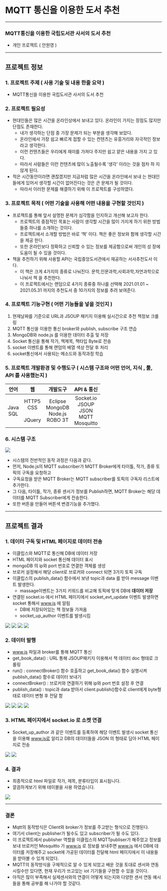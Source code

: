 # MQTT 통신을 이용한 도서 추천 

---

### MQTT통신을 이용한 국립도서관 사서의 도서 추천 

- 개인 프로젝트 ( 안원영 )

---

## 프로젝트 정보

### 1. 프로젝트 주제  ( 사용 기술 및 내용 한줄 요약 )

- MQTT통신을 이용한 국립도서관 사서의 도서 추천 

### 2. 프로젝트 필요성 

- 현대인들은 많은 시간을 온라인상에서 보내고 있다. 온라인이 가지는 장점도 많지만 단점도 존재한다. 
  - 내가 생각하는 단점 중 가장 문제가 되는 부분을 생각해 보았다. 
  - 온라인에서 가장 쉽고 빠르게 접할 수 있는 컨텐츠는 유흥거리와 자극적인 정보라고 생각한다. 
  - 이런 컨텐츠들은 우리에게 재미를 가져다 주지만 쉽고 얕은 내용을 가지 고 있다. 
  - 따라서 사람들은 이런 컨텐츠에 많이 노출될수록 ‘생각’ 이라는 것을 점차 하 지 않게 된다. 
- 적은 시간동안이라면 괜찮겠지만 지금처럼 많은 시간을 온라인에서 보내 는 현대인들에게 있어서 생각할 시간이 없어진다는 것은 큰 문제가 될 것이다.
  - 따라서 이러한 문제를 해결하기 위해 이 프로젝트를 구성하였다.

### 3. 프로젝트 목적 (  어떤 기술을 사용해 어떤 내용을 구현할 것인지 )

- 프로젝트를 통해 앞서 설명한 문제가 심각함을 인지하고 개선해 보고자 한다. 
  - 프로젝트의 중점적인 목표는 사람이 생각할 시간을 많이 가지게 하기 위한 방법들중 하나를 소개하는 것이다.
  - 프로젝트에서 소개할 방법은 바로 ‘책’ 이다. 책은 좋은 정보와 함께 생각할 시간을 제공 한다. 
  - 또한 온라인보다 정확하고 신뢰할 수 있는 정보를 제공함으로써 개인의 성 장에 도움이 될 수 있을 것이다.
- 책을 추천하기 위해 사용할 API는 국립중앙도서관에서 재공하는 서사추천도서 이다.
  - 이 책은 크게 4가지의 종류로 나눠진다. 문학,인문과학,사회과학,자연과학으로 나눠서 책 을 추천한다. 
  - 이 프로젝트에서는 랜덤으로 4가지 종류중 하나를 선택해 2021.01.01 ~ 2021.05.31 까지의 추천도서 중 10가지의 정보를 추려 보여준다.

### 4. 프로젝트 기능구현  ( 어떤 기능들을 넣을 것인지 )

1. 현재날짜를 기준으로 URL과 JSOUP 패키지 이용해 실시간으로 추천 책정보 크롤링
2. MQTT 통신을 이용한 통신 broker와 publish, subscribe 구조 연습
3. MongoDB와 node.js 를 이용한 데이터 추출 및 저장 
4. Socket 통신을 통해 작가, 책제목, 책타입 Byte로 전송
5. socket 이벤트를 통해 랜덤의 배열 색상 전달 후 처리 
6. socket통신에서 사용되는 메소드와 동작과정 학습 

### 5. 프로젝트 개발환경 및 수행도구  ( 시스템 구조와 어떤 언어, 지식 , 툴, API 를 사용했는지 )

|     언어      |                웹                |                    개발도구                    |                       API & 통신                        |
| :-----------: | :------------------------------: | :--------------------------------------------: | :-----------------------------------------------------: |
| Java<br />SQL | HTTP5<br />CSS<br /><br />JQuery | Eclipse<br />MongoDB<br />Node.js<br />ROBO 3T | Socket.io<br />JSOUP<br />JSON<br />MQTT<br />Mosquitto |

### 6. 시스템 구조 

<img src="./images/시스템구조.png">

- 시스템의 전반적인 동작 과정은 다음과 같다. 
- 먼저, Node.js의 MQTT subscriber가 MQTT Broker에게 타이틀, 작가, 종류 토픽의 구독을 요청하고
- 구독요청을 받은 MQTT Broker는 MQTT subscriber를 토픽의 구독자 리스트에 추가한다. 
- 그 다음, 타이틀, 작가, 종류 센서가 정보를 Publish하면, MQTT Broker는 해당 데이터를 MQTT Subscriber에게 전송한다. 
- 또한 버튼을 만들어 버튼색 변경기능을 추가했다. 

---

## 프로젝트 결과 

### 1. 데이터 구독 및 HTML 페이지로 데이터 전송 

- 이클립스와 MQTT로 통신해 DB에 데이터 저장 
- HTML 페이지와 socket 통신해 데이터 표시 
- mongoDB 의 ip와 port 번호로 연결한 객체를 생성 
- 브로커 설정해서 해당 client로 브로커와 connect 되면 3가지 토픽 구독 
- 이클립스의 publish_data() 함수에서 보낸 topic과 data 를 받아 message 이벤트 발생한다. 
  - massage이벤트는 3가지 키워드를 비교해 토픽에 맞게 DB에 **데이터 저장** 
- 연결된 socket.io 에서 HTML 페이지에서 socket_evt_update 이벤트 발생하면 socket 통해서 www.js 에 알림 
  - DB에 저장되어있는 책 정보들 가져옴 
  - socket_up_author 이벤트를 발생시킴 

<img src="./images/jscode1.png">

<img src="./images/jscode2.png">

<img src="./images/jscode3.png">

<img src="./images/jscode4.png">



### 2. 데이터 발행 

- www.js 파일과 broker를 통해 MQTT 통신  
- get_book_data() : URL 통해 JSOUP패키지 이용해서 책 데이터 doc 형태로 크롤링 
- run() : connectBroker() 함수 호출하고 get_book_data() 함수 실행시켜 publish_data() 함수로 데이터 보내기 
- connectBroker() : 브로커와 연결하기 위해 ip와 port 번호 설정 후 연결 
- publish_data() : topic과 data 받아서 client.publish()함수로 client에게 byte형태로 데이터 변형 후 전달 함 

<img src="./images/javacode1.png">

<img src="./images/javacode2.png">

<img src="./images/javacode3.png">

<img src="./images/javacode4.png">



### 3. HTML 페이지에서 socket.io 로 소켓 연결 

- Socket_up_author 과 같은 이벤트를 등록하여 해당 이벤트 발생시 socket 통신을 이용해 www.js로 알리고 DB의 데이터들을 JSON 의 형태로 담아 HTML 페이지로 전송 

<img src="./images/htmlcode1.png">

<img src="./images/htmlcode2.png">



###  4. 결과 

- 최종적으로 html 파일로 작가, 제목, 분류타입이 표시됩니다.
- 깔끔하게보기 위해 테이블을 사용 하였습니다.

<img src="./images/result1.png">

---

### 결론

- Mqtt의  동작방식은  Client와  broker가  정보를  주고받는  형식으로  진행된다.  
- 여기서 client는 publisher가 될수도 있고 subscriber가 될 수도 있다. 
- 이 프로젝트에서 publisher 역할을  이클립스의  MQTTpubliser가  해주었고 정보를 보내 브로커인 Mosquitto 가 www.js 로 정보를 보내주면 www.js 에서 DB에 데이터를 저장해주고 socket에 가공된 데이터를 전달해 html 페이지에서 이 내용들을 받아볼 수 있게 되었다. 
- MQTT의 동작방식을 구체적으로 알 수 있게 되었고 배운 것을 토대로 센서와 연동시킬수만 있다면, 현재 우리가 쓰고있는 iot 기기들을 구현할 수 있을 것이다. 
- 아직은 많이 부족해서 실제센서와의 연결이 어떻게 되는지와 다양한 센서 연동 예시들을 통해 공부를 해 나가야 할 것같다.
